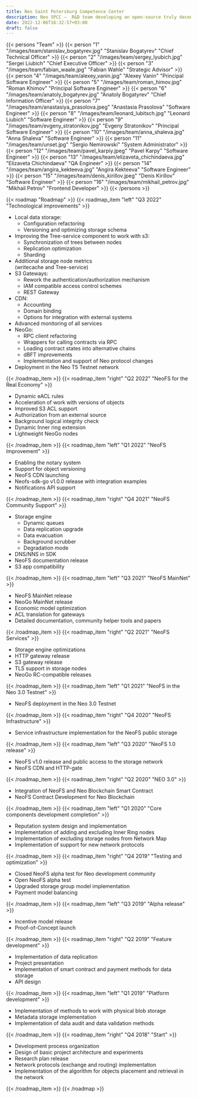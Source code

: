 ```yaml
---
title: Neo Saint Petersburg Competence Center
description: Neo SPCC –  R&D team developing an open-source truly decentralized cloud platform and supporting the [Neo](https://neo.org/) core
date: 2022-12-06T16:32:57+03:00
draft: false
---
```


{{< persons "Team" >}}
  {{< person "1" "/images/team/stanislav_bogatyrev.jpg" "Stanislav Bogatyrev" "Chief Technical Officer" >}}
  {{< person "2" "/images/team/sergey_lyubich.jpg" "Sergei Liubich" "Chief Executive Officer" >}}
  {{< person "3" "/images/team/fabian_waale.jpg" "Fabian Wahle" "Strategic Advisor" >}}
  {{< person "4" "/images/team/alexey_vanin.jpg" "Alexey Vanin" "Principal Software Engineer" >}}
  {{< person "5" "/images/team/roman_himov.jpg" "Roman Khimov" "Principal Software Engineer" >}}
  {{< person "6" "/images/team/anatoly_bogatyrev.jpg" "Anatoly Bogatyrev" "Chief Information Officer" >}}
  {{< person "7" "/images/team/anastasiya_prasolova.jpeg" "Anastasia Prasolova" "Software Engineer" >}}
  {{< person "8" "/images/team/leonard_lubitsch.jpg" "Leonard Liubich" "Software Engineer" >}}
  {{< person "9" "/images/team/evgeny_stratonikov.jpg" "Evgeny Stratonikov" "Principal Software Engineer" >}}
  {{< person "10" "/images/team/anna_shaleva.jpg" "Anna Shaleva" "Software Engineer" >}}
  {{< person "11" "/images/team/unset.jpg" "Sergio Nemirowski" "System Administrator" >}}
  {{< person "12" "/images/team/pavel_karpiy.jpeg" "Pavel Karpy" "Software Engineer" >}}
  {{< person "13" "/images/team/elizaveta_chichindaeva.jpg" "Elizaveta Chichindaeva" "QA Engineer" >}}
  {{< person "14" "/images/team/angira_kekteeva.jpg" "Angira Kekteeva" "Software Engineer" >}}
  {{< person "15" "/images/team/denis_kirillov.jpeg" "Denis Kirillov" "Software Engineer" >}}
  {{< person "16" "/images/team/mikhail_petrov.jpg" "Mikhail Petrov" "Frontend Developer" >}}
{{< /persons >}}

{{< roadmap "Roadmap" >}}
  {{< roadmap_item "left" "Q3 2022" "Technological improvements" >}}
    <ul>
      <li>
        Local data storage:
        <ul>
          <li>Configuration refactoring</li>
          <li>Versioning and optimizing storage schema</li>
        </ul>
      </li>
      <li>Improving the Tree-service component to work with s3:
        <ul>
          <li>Synchronization of trees between nodes</li>
          <li>Replication optimization</li>
          <li>Sharding</li>
        </ul>
      </li>
      <li>Additional storage node metrics <br>(writecache and Tree-service)</li>
      <li>S3 Gateways:
        <ul>
          <li>Rework the authentication/authorization mechanism</li>
          <li>IAM compatible access control schemes</li>
          <li>REST Gateway</li>
        </ul>
      </li>
      <li>CDN:
        <ul>
          <li>Accounting</li>
          <li>Domain binding</li>
          <li>Options for integration with external systems</li>
        </ul>
      </li>
      <li>Advanced monitoring of all services</li>
      <li>NeoGo:
        <ul>
          <li>RPC client refactoring</li>
          <li>Wrappers for calling contracts via RPC</li>
          <li>Loading contract states into alternative chains</li>
          <li>dBFT improvements</li>
          <li>Implementation and support of Neo protocol changes</li>
        </ul>
      </li>
      <li>Deployment in the Neo T5 Testnet network</li>
    </ul>
  {{< /roadmap_item >}}
  {{< roadmap_item "right" "Q2 2022" "NeoFS for the Real Economy" >}}
    <ul>
      <li>
        Dynamic eACL rules
      </li>
      <li>
        Acceleration of work with versions of objects
      </li>
      <li>
        Improved S3 ACL support
      </li>
      <li>
        Authorization from an external source
      </li>
      <li>
        Background logical integrity check
      </li>
      <li>
        Dynamic Inner ring extension
      </li>
      <li>
        Lightweight NeoGo nodes
      </li>
    </ul>
  {{< /roadmap_item >}}
  {{< roadmap_item "left" "Q1 2022" "NeoFS Improvement" >}}
    <ul>
      <li>
        Enabling the notary system
      </li>
      <li>
        Support for object versioning
      </li>
      <li>
        NeoFS CDN launching
      </li>
      <li>
        Neofs-sdk-go v1.0.0 release with integration examples
      </li>
      <li>
        Notifications API support
      </li>
    </ul>
  {{< /roadmap_item >}}
  {{< roadmap_item "right" "Q4 2021" "NeoFS Community Support" >}}
    <ul>
      <li>
        Storage engine
        <ul>
          <li>
            Dynamic queues
          </li>
          <li>
            Data replication upgrade
          </li>
          <li>
            Data evacuation
          </li>
          <li>
            Background scrubber
          </li>
          <li>
            Degradation mode
          </li>
        </ul>
      </li>
      <li>
        DNS/NNS in SDK
      </li>
      <li>
        NeoFS documentation release
      </li>
      <li>
        S3 app compatibility
      </li>
    </ul>
  {{< /roadmap_item >}}
  {{< roadmap_item "left" "Q3 2021" "NeoFS MainNet" >}}
    <ul>
      <li>
        NeoFS MainNet release
      </li>
      <li>
        NeoGo MainNet release
      </li>
      <li>
        Economic model optimization
      </li>
      <li>
        ACL translation for gateways
      </li>
      <li>
        Detailed documentation, community helper tools and papers
      </li>
    </ul>
  {{< /roadmap_item >}}
  {{< roadmap_item "right" "Q2 2021" "NeoFS Services" >}}
    <ul>
      <li>
        Storage engine optimizations
      </li>
      <li>
        HTTP gateway release
      </li>
      <li>
        S3 gateway release
      </li>
      <li>
        TLS support in storage nodes
      </li>
      <li>
        NeoGo RC-compatible releases
      </li>
    </ul>
  {{< /roadmap_item >}}
  {{< roadmap_item "left" "Q1 2021" "NeoFS in the Neo 3.0 Testnet" >}}
    <ul>
      <li>
        NeoFS deployment in the Neo 3.0 Testnet
      </li>
    </ul>
  {{< /roadmap_item >}}
  {{< roadmap_item "right" "Q4 2020" "NeoFS Infrastructure" >}}
    <ul>
      <li>
        Service infrastructure implementation for the NeoFS public storage
      </li>
    </ul>
  {{< /roadmap_item >}}
  {{< roadmap_item "left" "Q3 2020" "NeoFS 1.0 release" >}}
    <ul>
      <li>NeoFS v1.0 release and public access to the storage network</li>
      <li>NeoFS CDN and HTTP-gate</li>
    </ul>
  {{< /roadmap_item >}}
  {{< roadmap_item "right" "Q2 2020" "NEO 3.0" >}}
    <ul>
      <li>Integration of NeoFS and Neo Blockchain Smart Contract</li>
      <li>NeoFS Contract Development for Neo Blockchain</li>
    </ul>
  {{< /roadmap_item >}}
  {{< roadmap_item "left" "Q1 2020" "Core components development completion" >}}
    <ul>
      <li>Reputation system design and implementation</li>
      <li>Implementation of adding and excluding Inner Ring nodes</li>
      <li>Implementation of excluding storage nodes from Network Map</li>
      <li>Implementation of support for new network protocols</li>
    </ul>
  {{< /roadmap_item >}}
  {{< roadmap_item "right" "Q4 2019" "Testing and optimization" >}}
    <ul>
      <li>Closed NeoFS alpha test for Neo development community</li>
      <li>Open NeoFS alpha test</li>
      <li>Upgraded storage group model implementation</li>
      <li>Payment model balancing</li>
    </ul>
  {{< /roadmap_item >}}
  {{< roadmap_item "left" "Q3 2019" "Alpha release" >}}
    <ul>
      <li>Incentive model release</li>
      <li>Proof-of-Concept launch</li>
    </ul>
  {{< /roadmap_item >}}
  {{< roadmap_item "right" "Q2 2019" "Feature development" >}}
    <ul>
      <li>Implementation of data replication</li>
      <li>Project presentation</li>
      <li>Implementation of smart contract and payment methods for data storage</li>
      <li>API design</li>
    </ul>
  {{< /roadmap_item >}}
  {{< roadmap_item "left" "Q1 2019" "Platform development" >}}
    <ul>
      <li>Implementation of methods to work with physical blob storage</li>
      <li>Metadata storage implementation</li>
      <li>Implementation of data audit and data validation methods</li>
    </ul>
  {{< /roadmap_item >}}
  {{< roadmap_item "right" "Q4 2018" "Start" >}}
    <ul>
      <li>Development process organization</li>
      <li>Design of basic project architecture and experiments</li>
      <li>Research plan release</li>
      <li>Network protocols (exchange and routing) implementation</li>
      <li>Implementation of the algorithm for objects placement and retrieval in the network</li>
    </ul>
  {{< /roadmap_item >}}
{{< /roadmap >}}

